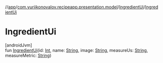 //[app](../../../index.md)/[com.yuriikonovalov.recipeapp.presentation.model](../index.md)/[IngredientUi](index.md)/[IngredientUi](-ingredient-ui.md)

# IngredientUi

[androidJvm]\
fun [IngredientUi](-ingredient-ui.md)(id: [Int](https://kotlinlang.org/api/latest/jvm/stdlib/kotlin/-int/index.html), name: [String](https://kotlinlang.org/api/latest/jvm/stdlib/kotlin/-string/index.html), image: [String](https://kotlinlang.org/api/latest/jvm/stdlib/kotlin/-string/index.html), measureUs: [String](https://kotlinlang.org/api/latest/jvm/stdlib/kotlin/-string/index.html), measureMetric: [String](https://kotlinlang.org/api/latest/jvm/stdlib/kotlin/-string/index.html))

